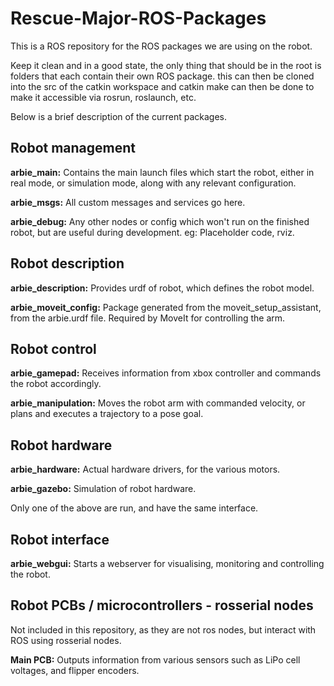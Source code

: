 # Rescue-Major-ROS-Packages
This is a ROS repository for the ROS packages we are using on the robot.

Keep it clean and in a good state, the only thing that should be in the root is
folders that each contain their own ROS package. this can then be cloned into
the src of the catkin workspace and catkin make can then be done to make it
accessible via rosrun, roslaunch, etc.

Below is a brief description of the current packages.

## Robot management

**arbie_main:** Contains the main launch files which start the robot, either in real mode, or simulation mode, along with any relevant configuration.

**arbie_msgs:** All custom messages and services go here.

**arbie_debug:** Any other nodes or config which won't run on the finished robot, but are useful during development. eg: Placeholder code, rviz.

## Robot description

**arbie_description:** Provides urdf of robot, which defines the robot model.

**arbie_moveit_config:** Package generated from the moveit_setup_assistant, from the arbie.urdf file. Required by MoveIt for controlling the arm.

## Robot control

**arbie_gamepad:** Receives information from xbox controller and commands the robot accordingly.

**arbie_manipulation:** Moves the robot arm with commanded velocity, or plans and executes a trajectory to a pose goal.

## Robot hardware

**arbie_hardware:** Actual hardware drivers, for the various motors.

**arbie_gazebo:** Simulation of robot hardware.

Only one of the above are run, and have the same interface.

## Robot interface

**arbie_webgui:** Starts a webserver for visualising, monitoring and controlling the robot.

## Robot PCBs / microcontrollers - rosserial nodes

Not included in this repository, as they are not ros nodes, but interact with ROS using rosserial nodes.

**Main PCB:** Outputs information from various sensors such as LiPo cell voltages, and flipper encoders.
